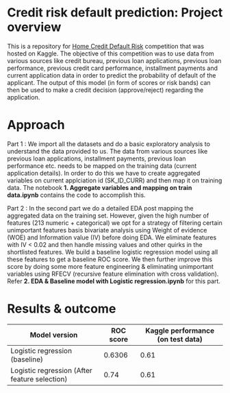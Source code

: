 # Credit risk default prediction: Project overview
This is a repository for [Home Credit Default Risk]((https://www.kaggle.com/c/home-credit-default-risk)) competition that was hosted on Kaggle. The objective of this competition was to use data from various sources like credit bureau, previous loan applications, previous loan performance, previous credit card performance, installment payments and current application data in order to predict the probability of default of the applicant. The output of this model (in form of scores or risk bands) can then be used to make a credit decision (approve/reject) regarding the application.

# Approach
Part 1 : We import all the datasets and do a basic exploratory analysis to understand the data provided to us. The data from various sources like previous loan applications, installment payments, previous loan performance etc. needs to be mapped on the training data (current application details). In order to do this we have to create aggregated variables on current applciation id (SK_ID_CURR) and then map it on training data. The notebook **1. Aggregate variables and mapping on train data.ipynb** contains the code to accomplish this.

Part 2 : In the second part we do a detailed EDA post mapping the aggregated data on the training set. However, given the high number of features (213 numeric + categorical) we opt for a strategy of filtering certain unimportant features basis bivariate analysis using Weight of evidence (WOE) and Information value (IV) before doing EDA. We eliminate features with IV < 0.02 and then handle missing values and other quirks in the shortlisted features. We build a baseline logistic regression model using all these features to get a baseline ROC score. We then further improve this score by doing some more feature engineering & eliminating unimportant variables using RFECV (recursive feature elimination with cross validation). Refer **2. EDA & Baseline model with Logistic regression.ipynb** for this part.

# Results & outcome
| Model version | ROC score | Kaggle performance (on test data) |
| ------------- | ----------- | ----------------- |
| Logistic regression (baseline) | 0.6306 | 0.61 |
| Logistic regression (After feature selection) | 0.74 | 0.61 |

